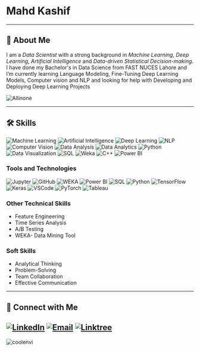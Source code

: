  
# Mahd Kashif


---

## 🌟 About Me

I am a *Data Scientist* with a strong background in *Machine Learning*, *Deep Learning*, *Artificial Intelligence* and *Data-driven Statistical Decision-making*. I have done my  Bachelor's in Data Science from FAST NUCES Lahore and I’m currently learning Language Modeling, Fine-Tuning Deep Learning Models, Computer vision and NLP and looking for help with Developing and Deploying Deep Learning Projects

![Allinone](https://user-images.githubusercontent.com/74038190/221352995-5ac18bdf-1a19-4f99-bbb6-77559b220470.gif)

---

## 🛠️ Skills

![Machine Learning](https://img.shields.io/badge/Machine%20Learning-3776AB?style=flat&logo=python&logoColor=white)
![Artificial Intelligence](https://img.shields.io/badge/Artificial%20Intelligence-181717?style=flat&logo=github&logoColor=white)
![Deep Learning](https://img.shields.io/badge/Deep%20Learning-2496ED?style=flat&logo=docker&logoColor=white)
![NLP](https://img.shields.io/badge/NLP-3776AB?style=flat&logo=python&logoColor=white)
![Computer Vision](https://img.shields.io/badge/Computer%20Vision-3776AB?style=flat&logo=python&logoColor=white)
![Data Analysis](https://img.shields.io/badge/Data%20Analysis-3776AB?style=flat&logo=python&logoColor=white)
![Data Analytics](https://img.shields.io/badge/Data%20Analytics-3776AB?style=flat&logo=python&logoColor=white)
![Python](https://img.shields.io/badge/Python-3776AB?style=flat&logo=python&logoColor=white)
![Data Visualization](https://img.shields.io/badge/Data%20Visualization-3776AB?style=flat&logo=python&logoColor=white)
![SQL](https://img.shields.io/badge/SQL-4479A1?style=flat&logo=postgresql&logoColor=white)
![Weka](https://img.shields.io/badge/Weka-003366?style=flat&logo=weka&logoColor=white)
![C++](https://img.shields.io/badge/C++-00599C?style=flat&logo=cplusplus&logoColor=white)
![Power BI](https://img.shields.io/badge/Power%20BI-F2C811?style=flat&logo=power-bi&logoColor=white)


### Tools and Technologies
![Jupyter](https://img.shields.io/badge/Jupyter-F37626?style=flat&logo=jupyter&logoColor=white)
![GitHub](https://img.shields.io/badge/GitHub-181717?style=flat&logo=github&logoColor=white)
![WEKA](https://img.shields.io/badge/WEKA-003366?style=flat&logo=weka&logoColor=white)
![Power BI](https://img.shields.io/badge/Power_BI-F2C811?style=flat&logo=power-bi&logoColor=white)
![SQL](https://img.shields.io/badge/SQL-4479A1?style=flat&logo=postgresql&logoColor=white)
![Python](https://img.shields.io/badge/Python-3776AB?style=flat&logo=python&logoColor=white)
![TensorFlow](https://img.shields.io/badge/TensorFlow-FF6F00?style=flat&logo=tensorflow&logoColor=white)
![Keras](https://img.shields.io/badge/Keras-D00000?style=flat&logo=keras&logoColor=white)
![VSCode](https://img.shields.io/badge/VSCode-0078D7?style=flat&logo=visual-studio-code&logoColor=white)
![PyTorch](https://img.shields.io/badge/PyTorch-EE4C2C?style=flat&logo=pytorch&logoColor=white)
![Tableau](https://img.shields.io/badge/Tableau-E76C3B?style=flat&logo=tableau&logoColor=white)

### Other Technical Skills
- Feature Engineering
- Time Series Analysis
- A/B Testing
- WEKA- Data Mining Tool

### Soft Skills
- Analytical Thinking
- Problem-Solving
- Team Collaboration
- Effective Communication

---

## 🔗 Connect with Me

[![LinkedIn](https://img.shields.io/badge/LinkedIn-blue?style=flat&logo=linkedin)](https://www.linkedin.com/in/m-mahd-kashif-021a40237/) 
[![Email](https://img.shields.io/badge/Email-mahdkashif123@gmail.com-red?style=flat&logo=gmail)](mailto:mahdkashif123@gmail.com)
[![Linktree](https://img.shields.io/badge/Linktree-39E09B?style=flat&logo=linktree&logoColor=white)](https://linktr.ee/mahdkashif)
---


![coolenvi](https://user-images.githubusercontent.com/74038190/212750155-3ceddfbd-19d3-40a3-87af-8d329c8323c4.gif)
